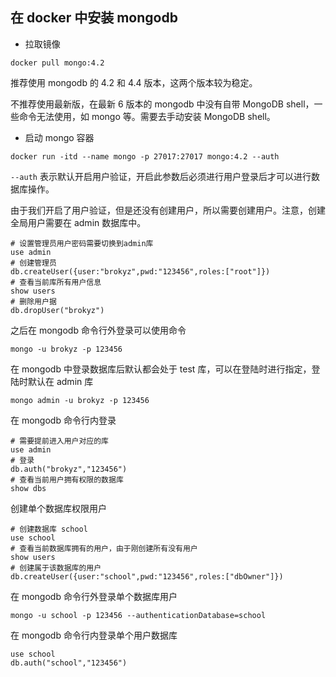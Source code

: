 ## 在 docker 中安装 mongodb

- 拉取镜像

```shell
docker pull mongo:4.2
```

推荐使用 mongodb 的 4.2 和 4.4 版本，这两个版本较为稳定。

不推荐使用最新版，在最新 6 版本的 mongodb 中没有自带  MongoDB shell，一些命令无法使用，如 mongo 等。需要去手动安装 MongoDB shell。

- 启动 mongo 容器

```shell
docker run -itd --name mongo -p 27017:27017 mongo:4.2 --auth
```

`--auth` 表示默认开启用户验证，开启此参数后必须进行用户登录后才可以进行数据库操作。

由于我们开启了用户验证，但是还没有创建用户，所以需要创建用户。注意，创建全局用户需要在 admin 数据库中。

```shell
# 设置管理员用户密码需要切换到admin库
use admin
# 创建管理员
db.createUser({user:"brokyz",pwd:"123456",roles:["root"]})
# 查看当前库所有用户信息
show users
# 删除用户据
db.dropUser("brokyz")
```

之后在 mongodb 命令行外登录可以使用命令

```shell
mongo -u brokyz -p 123456
```

在 mongodb 中登录数据库后默认都会处于 test 库，可以在登陆时进行指定，登陆时默认在 admin 库

```shell
mongo admin -u brokyz -p 123456
```

在 mongodb 命令行内登录

```shell
# 需要提前进入用户对应的库
use admin
# 登录
db.auth("brokyz","123456")
# 查看当前用户拥有权限的数据库
show dbs
```

创建单个数据库权限用户

```shell
# 创建数据库 school
use school
# 查看当前数据库拥有的用户，由于刚创建所有没有用户
show users
# 创建属于该数据库的用户
db.createUser({user:"school",pwd:"123456",roles:["dbOwner"]})
```

在 mongodb 命令行外登录单个数据库用户

```shell
mongo -u school -p 123456 --authenticationDatabase=school
```

在 mongodb 命令行内登录单个用户数据库

```shell
use school
db.auth("school","123456")
```


